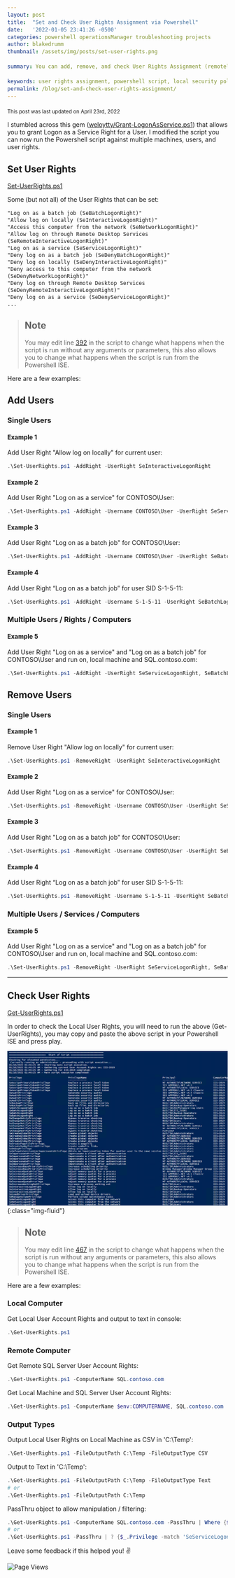 ```yaml
---
layout: post
title:  "Set and Check User Rights Assignment via Powershell"
date:   '2022-01-05 23:41:26 -0500'
categories: powershell operationsManager troubleshooting projects 
author: blakedrumm
thumbnail: /assets/img/posts/set-user-rights.png

summary: You can add, remove, and check User Rights Assignment (remotely / locally) with the following Powershell scripts.

keywords: user rights assignment, powershell script, local security policy, secpol.msc, assign user rights via powershell, change user rights via powershell, add logon locally, powershell local security policy, logon as batch powershell, local user account rights
permalink: /blog/set-and-check-user-rights-assignment/
---
```

<sub>This post was last updated on April 23rd, 2022</sub>

 I stumbled across this gem ([weloytty/Grant-LogonAsService.ps1](https://github.com/weloytty/QuirkyPSFunctions/blob/master/Source/Users/Grant-LogOnAsService.ps1)) that allows you to grant Logon as a Service Right for a User. I modified the script you can now run the Powershell script against multiple machines, users, and user rights.
 
## Set User Rights
[Set-UserRights.ps1](https://github.com/blakedrumm/SCOM-Scripts-and-SQL/blob/master/Powershell/General%20Functions/Set-UserRights.ps1)

Some (but not all) of the User Rights that can be set:
```
"Log on as a batch job (SeBatchLogonRight)"
"Allow log on locally (SeInteractiveLogonRight)"
"Access this computer from the network (SeNetworkLogonRight)"
"Allow log on through Remote Desktop Services (SeRemoteInteractiveLogonRight)"
"Log on as a service (SeServiceLogonRight)"
"Deny log on as a batch job (SeDenyBatchLogonRight)"
"Deny log on locally (SeDenyInteractiveLogonRight)"
"Deny access to this computer from the network (SeDenyNetworkLogonRight)"
"Deny log on through Remote Desktop Services (SeDenyRemoteInteractiveLogonRight)"
"Deny log on as a service (SeDenyServiceLogonRight)"
...
```

> ## Note
> You may edit line [392](https://github.com/blakedrumm/SCOM-Scripts-and-SQL/blob/master/Powershell/General%20Functions/Set-UserRights.ps1#L392) in the script to change what happens when the script is run without any arguments or parameters, this also allows you to change what happens when the script is run from the Powershell ISE.

Here are a few examples:
## Add Users
### Single Users
#### Example 1
Add User Right "Allow log on locally" for current user:
```powershell
.\Set-UserRights.ps1 -AddRight -UserRight SeInteractiveLogonRight
```
#### Example 2
Add User Right "Log on as a service" for CONTOSO\User:
```powershell
.\Set-UserRights.ps1 -AddRight -Username CONTOSO\User -UserRight SeServiceLogonRight
```
#### Example 3
Add User Right "Log on as a batch job" for CONTOSO\User:
```powershell
.\Set-UserRights.ps1 -AddRight -Username CONTOSO\User -UserRight SeBatchLogonRight
```
#### Example 4
Add User Right “Log on as a batch job” for user SID S-1-5-11:
```powershell
.\Set-UserRights.ps1 -AddRight -Username S-1-5-11 -UserRight SeBatchLogonRight
```

### Multiple Users / Rights / Computers
#### Example 5
Add User Right "Log on as a service" and "Log on as a batch job" for CONTOSO\User and run on, local machine and SQL.contoso.com:
```powershell
.\Set-UserRights.ps1 -AddRight -UserRight SeServiceLogonRight, SeBatchLogonRight -ComputerName $env:COMPUTERNAME, SQL.contoso.com -UserName CONTOSO\User1, CONTOSO\User2
```

## Remove Users
### Single Users
#### Example 1
Remove User Right "Allow log on locally" for current user:
```powershell
.\Set-UserRights.ps1 -RemoveRight -UserRight SeInteractiveLogonRight
```
#### Example 2
Add User Right "Log on as a service" for CONTOSO\User:
```powershell
.\Set-UserRights.ps1 -RemoveRight -Username CONTOSO\User -UserRight SeServiceLogonRight
```
#### Example 3
Add User Right "Log on as a batch job" for CONTOSO\User:
```powershell
.\Set-UserRights.ps1 -RemoveRight -Username CONTOSO\User -UserRight SeBatchLogonRight
```
#### Example 4
Add User Right “Log on as a batch job” for user SID S-1-5-11:
```powershell
.\Set-UserRights.ps1 -RemoveRight -Username S-1-5-11 -UserRight SeBatchLogonRight
```

### Multiple Users / Services / Computers
#### Example 5
Add User Right "Log on as a service" and "Log on as a batch job" for CONTOSO\User and run on, local machine and SQL.contoso.com:
```powershell
.\Set-UserRights.ps1 -RemoveRight -UserRight SeServiceLogonRight, SeBatchLogonRight -ComputerName $env:COMPUTERNAME, SQL.contoso.com -UserName CONTOSO\User1, CONTOSO\User2
```

---

## Check User Rights
[Get-UserRights.ps1](https://github.com/blakedrumm/SCOM-Scripts-and-SQL/blob/master/Powershell/General%20Functions/Get-UserRights.ps1)

In order to check the Local User Rights, you will need to run the above (Get-UserRights), you may copy and paste the above script in your Powershell ISE and press play.

![UserAccountsRights](/assets/img/posts/get-user-right.png){:class="img-fluid"}

> ## Note
> You may edit line [467](https://github.com/blakedrumm/SCOM-Scripts-and-SQL/blob/master/Powershell/General%20Functions/Get-UserRights.ps1#L467) in the script to change what happens when the script is run without any arguments or parameters, this also allows you to change what happens when the script is run from the Powershell ISE.

Here are a few examples:
### Local Computer
Get Local User Account Rights and output to text in console:
```powershell
.\Get-UserRights.ps1
```

### Remote Computer
Get Remote SQL Server User Account Rights:
```powershell
.\Get-UserRights.ps1 -ComputerName SQL.contoso.com
```

Get Local Machine and SQL Server User Account Rights:
```powershell
.\Get-UserRights.ps1 -ComputerName $env:COMPUTERNAME, SQL.contoso.com
```

### Output Types
Output Local User Rights on Local Machine as CSV in 'C:\Temp':
```powershell
.\Get-UserRights.ps1 -FileOutputPath C:\Temp -FileOutputType CSV
```

Output to Text in 'C:\Temp':
```powershell
.\Get-UserRights.ps1 -FileOutputPath C:\Temp -FileOutputType Text
# or
.\Get-UserRights.ps1 -FileOutputPath C:\Temp
```

PassThru object to allow manipulation / filtering:
```powershell
.\Get-UserRights.ps1 -ComputerName SQL.contoso.com -PassThru | Where {$_.Principal -match "Administrator"}
# or
.\Get-UserRights.ps1 -PassThru | ? {$_.Privilege -match 'SeServiceLogonRight'}
```

Leave some feedback if this helped you! :v:

![Page Views](https://counter.blakedrumm.com/count/tag.svg?url=blakedrumm.com/blog/set-and-check-user-rights-assignment/)

<!--
Having trouble with Pages? Check out our [documentation](https://docs.github.com/categories/github-pages-basics/) or [contact support](https://support.github.com/contact) and we’ll help you sort it out.
-->
